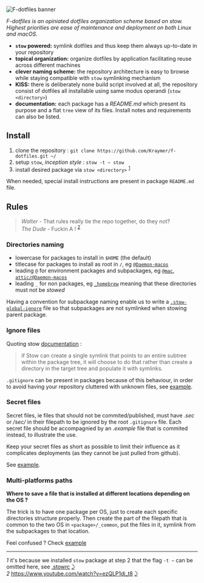 ![F-dotfiles banner](https://raw.githubusercontent.com/Kraymer/bulkdata/master/F-dotfiles/banner.png)

*F-dotfiles is an opiniated dotfiles organization scheme based on stow.   
Highest priorities are ease of maintenance and deployment on both Linux and macOS.*

- **`stow` powered:** symlink dotfiles and thus keep them always up-to-date in your repository
- **topical organization:** organize dotfiles by application facilitating reuse across different machines
- **clever naming scheme:** the repository architecture is easy to browse while staying compatible with `stow` symlinking mechanism
- **KISS:** there is deliberately none build script involved at all, the repository consist of dotfiles all installable using same modus operandi (`stow <directory>`)
- **documentation:** each package has a *README.md* which present its purpose and a flat `tree` view of its files. Install notes and requirements can also be listed. 

## Install

1. clone the repository : `git clone https://github.com/Kraymer/f-dotfiles.git ~/`
1. setup `stow`, *inception style* : `stow -t ~ stow` 
1. install desired package via `stow <directory>` <sup id="a1">[1](#f1)</sup>

When needed, special install instructions are present in package `README.md` file.

## Rules

> *Walter -* That rules really tie the repo together, do they not?  
> *The Dude -* Fuckin A ! <sup id="a2">[2](#f2)</sup>

### Directories naming

- lowercase for packages to install in `$HOME` (the default)
- titlecase for packages to install as root in `/`, eg
  [`@Daemon-macos`](attic/@Daemon-macos)
- leading `@` for environment packages and subpackages, eg
  [`@mac`](@mac), [`attic/@Daemon-macos`](attic/@Daemon-macos)
- leading `_` for non packages, eg [`_homebrew`](_homebrew) meaning that these directories must not be *stowed*

Having a convention for subpackage naming enable us to write a [`.stow-global-ignore`](stow/.stow-global-ignore#L7) file so that subpackages are not symlinked when stowing parent package. 

### Ignore files

Quoting stow [documentation](https://www.gnu.org/software/stow/manual/html_node/Installing-Packages.html#Installing-Packages) : 

> if Stow can create a single symlink that points to an entire subtree within the package tree, it will choose to do that rather than create a directory in the target tree and populate it with symlinks.

`.gitignore` can be present in packages because of this behaviour, in order to avoid having your repository cluttered with unknown files, see [example](sublime_text_3/.gitignore).

### Secret files

Secret files, ie files that should not be commited/published, must have *.sec* or */sec/* in their filepath to be ignored by the root `.gitignore` file.
Each secret file should be accompagnied by an *.example* file that is commited instead, to illustrate the use.

Keep your secret files as short as possible to limit their influence as it complicates deployments (as they cannot be just pulled from github). 

See [example](@mac/@macbook/.config/.gitconfig.sec.example).

### Multi-platforms paths 

**Where to save a file that is installed at different locations depending on the OS ?**

The trick is to have one package per OS, just to create each specific directories structure properly.
Then create the part of the filepath that is common to the two OS in `<package>/_common`, put the files in it, symlink from the subpackages to that location.

Feel confused ? Check [example](sublime_text_3/@linux/.config/sublime-text-3)

---
<i id="f1">1</i> it's because we installed `stow` package at step 2 that the flag `-t ~` can be omitted here, see [.stowrc](stow/.stowrc) [⤸](#a1)  
<i id="f2">2</i> https://www.youtube.com/watch?v=ezQLP1dj_t8 [⤸](#a2)
